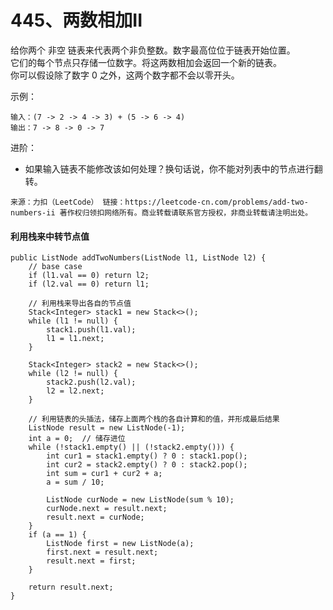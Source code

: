445、两数相加II
===

给你两个 非空 链表来代表两个非负整数。数字最高位位于链表开始位置。<br>
它们的每个节点只存储一位数字。将这两数相加会返回一个新的链表。<br>
你可以假设除了数字 0 之外，这两个数字都不会以零开头。<br>

示例：<br>
```
输入：(7 -> 2 -> 4 -> 3) + (5 -> 6 -> 4)
输出：7 -> 8 -> 0 -> 7
```

进阶：<br>
* 如果输入链表不能修改该如何处理？换句话说，你不能对列表中的节点进行翻转。

``
来源：力扣（LeetCode）
链接：https://leetcode-cn.com/problems/add-two-numbers-ii
著作权归领扣网络所有。商业转载请联系官方授权，非商业转载请注明出处。
``
#### 利用栈来中转节点值
```
public ListNode addTwoNumbers(ListNode l1, ListNode l2) {
    // base case
    if (l1.val == 0) return l2;
    if (l2.val == 0) return l1;

    // 利用栈来导出各自的节点值
    Stack<Integer> stack1 = new Stack<>();
    while (l1 != null) {
        stack1.push(l1.val);
        l1 = l1.next;
    }

    Stack<Integer> stack2 = new Stack<>();
    while (l2 != null) {
        stack2.push(l2.val);
        l2 = l2.next;
    }

    // 利用链表的头插法，储存上面两个栈的各自计算和的值，并形成最后结果
    ListNode result = new ListNode(-1);
    int a = 0;  // 储存进位
    while (!stack1.empty() || (!stack2.empty())) {
        int cur1 = stack1.empty() ? 0 : stack1.pop();
        int cur2 = stack2.empty() ? 0 : stack2.pop();
        int sum = cur1 + cur2 + a;
        a = sum / 10;

        ListNode curNode = new ListNode(sum % 10);
        curNode.next = result.next;
        result.next = curNode;
    }
    if (a == 1) {
        ListNode first = new ListNode(a);
        first.next = result.next;
        result.next = first;
    }

    return result.next;
}
```
